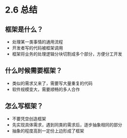 # 2.6 总结

## 框架是什么？

+ 处理某一类事情的通用流程
+ 开发者写的代码被框架调用
+ 框架将业务的处理逻辑分块切割成多个部分，方便分工开发

## 什么时候需要框架？

+ 类似的需求又来了，需要写大量重复的代码
+ 软件规模变大，需要顺畅的多人合作

## 怎么写框架？

+ 不要凭空创造框架
+ 先实现具体需求，遇到同类的需求后，逐步抽象相同的部分
+ 抽象的程度高到一定份上边形成了框架